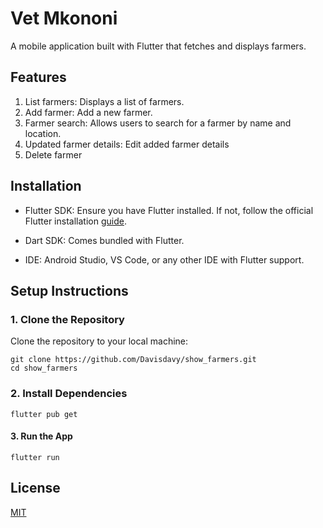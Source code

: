 # Vet Mkononi

A mobile application built with Flutter that fetches and displays farmers. 

## Features
1. List farmers: Displays a list of farmers.
2. Add farmer: Add a new farmer.
3. Farmer search: Allows users to search for a farmer by name and location.
4. Updated farmer details: Edit added farmer details
5. Delete farmer

## Installation
- Flutter SDK: Ensure you have Flutter installed. If not, follow the official Flutter installation [guide](https://docs.flutter.dev/get-started/install).

- Dart SDK: Comes bundled with Flutter.

- IDE: Android Studio, VS Code, or any other IDE with Flutter support.

## Setup Instructions
### 1. Clone the Repository
Clone the repository to your local machine:


```
git clone https://github.com/Davisdavy/show_farmers.git
cd show_farmers
```
### 2. Install Dependencies
```
flutter pub get
```
#### 3. Run the App
```
flutter run
```
## License

[MIT](https://choosealicense.com/licenses/mit/)
